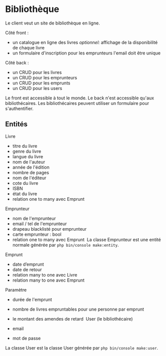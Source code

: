 # Bibliothèque

Le client veut un site de bibliothèque en ligne.

Côté front :

- un catalogue en ligne des livres
  *optionnel:* affichage de la disponibilité de chaque livre
- un formulaire d'inscription pour les emprunteurs
  l'email doit être unique

Côté back :

- un CRUD pour les livres
- un CRUD pour les emprunteurs
- un CRUD pour les emprunts
- un CRUD pour les users

Le front est accessible à tout le monde.
Le back n'est accessible qu'aux bibliothécaires.
Les bibliothécaires peuvent utiliser un formulaire pour s'authentifier.  

## Entités

Livre

- titre du livre
- genre du livre
- langue du livre
- nom de l'auteur
- année de l'édition
- nombre de pages
- nom de l'éditeur
- cote du livre
- ISBN
- état du livre
- relation one to many avec Emprunt

Emprunteur

- nom de l'emprunteur
- email / tel de l'emprunteur
- drapeau blacklisté pour emprunteur
- carte emprunteur : bool
- relation one to many avec Emprunt
​
La classe Emprunteur est une entité normale générée par `php bin/console make:entity`.

Emprunt

- date d’emprunt
- date de retour
- relation many to one avec Livre
- relation many to one avec Emprunt

Paramètre

- durée de l'emprunt
- nombre de livres empruntables pour une personne par emprunt
- le montant des amendes de retard
​
User (le bibliothécaire)

- email
- mot de passe

La classe User est la classe User générée par `php bin/console make:user`.
